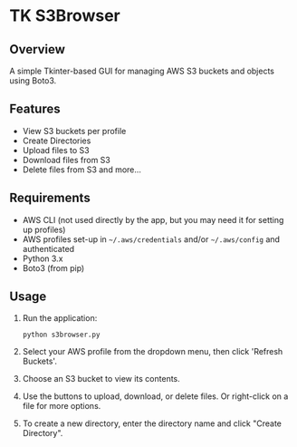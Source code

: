 # TK S3Browser

## Overview

A simple Tkinter-based GUI for managing AWS S3 buckets and objects using Boto3.

## Features

- View S3 buckets per profile
- Create Directories
- Upload files to S3
- Download files from S3
- Delete files from S3
and more...

## Requirements

- AWS CLI (not used directly by the app, but you may need it for setting up profiles)
- AWS profiles set-up in `~/.aws/credentials` and/or `~/.aws/config` and authenticated
- Python 3.x
- Boto3 (from pip)

## Usage

1. Run the application:
   ```
   python s3browser.py
   ```

2. Select your AWS profile from the dropdown menu, then click 'Refresh Buckets'.

3. Choose an S3 bucket to view its contents.

4. Use the buttons to upload, download, or delete files. Or right-click on a file for more options.

5. To create a new directory, enter the directory name and click "Create Directory".
